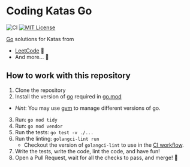# Coding Katas Go 

![CI](https://github.com/eliflores/coding-katas-go/workflows/CI/badge.svg)
[![MIT License](https://img.shields.io/badge/License-MIT-blue.svg)](LICENSE)

[Go](https://go.dev/) solutions for Katas from
* [LeetCode](https://leetcode.com/) 🧡
* And more... 🌈

## How to work with this repository

1. Clone the repository
2. Install the version of [go](https://go.dev/) required in [go.mod](go.mod)
  * _Hint_: You may use [gvm](https://github.com/moovweb/gvm) to manage different versions of go.
3. Run: `go mod tidy`
4. Run: `go mod vendor`
5. Run the tests: `go test -v ./...`
6. Run the linting: `golangci-lint run`
   * Checkout the version of `golangci-lint` to use in the [CI workflow](.github/workflows/ci.yml).
7. Write the tests, write the code, lint the code, and have fun!
8. Open a Pull Request, wait for all the checks to pass, and merge! :tada:
